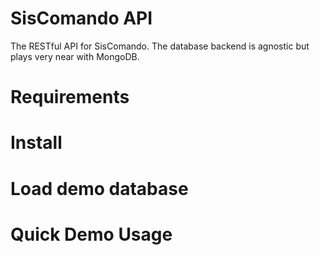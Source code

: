 SisComando API
==============

The RESTful API for SisComando. The database backend is agnostic but plays very
near with MongoDB.

Requirements
=============


Install
========


Load demo database
===================


Quick Demo Usage
=================
